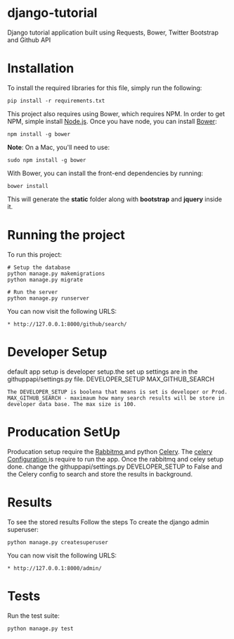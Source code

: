 # django-tutorial

Django tutorial application built using Requests, Bower, Twitter Bootstrap and Github API

# Installation

To install the required libraries for this file, simply run the following:

    pip install -r requirements.txt

This project also requires using Bower, which requires NPM. In order to get NPM, simple install <a href="https://nodejs.org/download/">Node.js</a>. Once you have node, you can install <a href="http://bower.io/">Bower</a>:

    npm install -g bower

**Note**: On a Mac, you'll need to use:

    sudo npm install -g bower

With Bower, you can install the front-end dependencies by running:

    bower install

This will generate the **static** folder along with **bootstrap** and **jquery** inside it.


# Running the project

To run this project:


    # Setup the database
    python manage.py makemigrations
    python manage.py migrate
    
    # Run the server
    python manage.py runserver

You can now visit the following URLS:

	* http://127.0.0.1:8000/github/search/


# Developer Setup

default app setup is developer setup.the set up settings are in the githuppapi/settings.py file.
        DEVELOPER_SETUP
        MAX_GITHUB_SEARCH

    The DEVELOPER_SETUP is boolena that means is set is developer or Prod.
    MAX_GITHUB_SEARCH - maximaum how many search results will be store in developer data base. The max size is 100.    
    

# Producation SetUp

Producation setup require the <a href="https://www.rabbitmq.com/download.html"> Rabbitmq </a> and python <a href="http://www.celeryproject.org/"> Celery</a>.
The <a href="http://docs.celeryproject.org/en/latest/getting-started/brokers/rabbitmq.html"> celery Configuration </a> is require to run the app. Once the rabbitmq and celey setup done. change the githuppapi/settings.py DEVELOPER_SETUP to False and the Celery config to search and store the results in background.



# Results

To see the stored results Follow the steps
To create the django admin superuser:

    python manage.py createsuperuser

You can now visit the following URLS:

   	* http://127.0.0.1:8000/admin/

  # Tests

Run the test suite:

    python manage.py test
   
